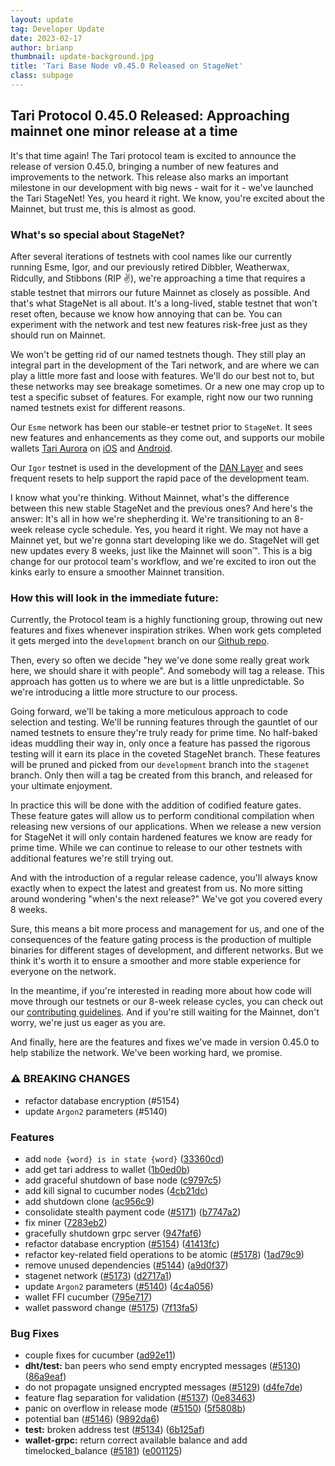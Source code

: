 ```yaml
---
layout: update
tag: Developer Update
date: 2023-02-17
author: brianp
thumbnail: update-background.jpg
title: 'Tari Base Node v0.45.0 Released on StageNet'
class: subpage
---
```


## Tari Protocol 0.45.0 Released: Approaching mainnet one minor release at a time

It's that time again! The Tari protocol team is excited to announce the release of version 0.45.0, bringing a number of new features and improvements to the network. This release also marks an important milestone in our development with big news - wait for it - we've launched the Tari StageNet! Yes, you heard it right. We know, you're excited about the Mainnet, but trust me, this is almost as good.

### What's so special about StageNet?

After several iterations of testnets with cool names like our currently running Esme, Igor, and our previously retired Dibbler, Weatherwax, Ridcully, and Stibbons (RIP ✌️), we're approaching a time that requires a stable testnet that mirrors our future Mainnet as closely as possible. And that's what StageNet is all about. It's a long-lived, stable testnet that won't reset often, because we know how annoying that can be. You can experiment with the network and test new features risk-free just as they should run on Mainnet.

We won't be getting rid of our named testnets though. They still play an integral part in the development of the Tari network, and are where we can play a little more fast and loose with features. We'll do our best not to, but these networks may see breakage sometimes. Or a new one may crop up to test a specific subset of features. For example, right now our two running named testnets exist for different reasons.

Our `Esme` network has been our stable-er testnet prior to `StageNet`. It sees new features and enhancements as they come out, and supports our mobile wallets [Tari Aurora](https://aurora.tari.com/) on [iOS](https://apps.apple.com/us/app/tari-aurora/id1503654828) and [Android](https://play.google.com/store/apps/details?id=com.tari.android.wallet).

Our `Igor` testnet is used in the development of the [DAN Layer](https://www.tari.com/updates/2023-02-01-update-99.html) and sees frequent resets to help support the rapid pace of the development team.

I know what you're thinking. Without Mainnet, what's the difference between this new stable StageNet and the previous ones? And here's the answer: It's all in how we're shepherding it. We're transitioning to an 8-week release cycle schedule. Yes, you heard it right. We may not have a Mainnet yet, but we're gonna start developing like we do. StageNet will get new updates every 8 weeks, just like the Mainnet will soon™️. This is a big change for our protocol team's workflow, and we're excited to iron out the kinks early to ensure a smoother Mainnet transition.

### How this will look in the immediate future:

Currently, the Protocol team is a highly functioning group, throwing out new features and fixes whenever inspiration strikes. When work gets completed it gets merged into the `development` branch on our [Github repo](https://github.com/tari-project/tari/blob/development/changelog.md).

Then, every so often we decide "hey we've done some really great work here, we should share it with people". And somebody will tag a release. This approach has gotten us to where we are but is a little unpredictable. So we're introducing a little more structure to our process.

Going forward, we'll be taking a more meticulous approach to code selection and testing. We'll be running features through the gauntlet of our named testnets to ensure they're truly ready for prime time. No half-baked ideas muddling their way in, only once a feature has passed the rigorous testing will it earn its place in the coveted StageNet branch. These features will be pruned and picked from our `development` branch into the `stagenet` branch. Only then will a tag be created from this branch, and released for your ultimate enjoyment.

In practice this will be done with the addition of codified feature gates. These feature gates will allow us to perform conditional compilation when releasing new versions of our applications. When we release a new version for StageNet it will only contain hardened features we know are ready for prime time. While we can continue to release to our other testnets with additional features we're still trying out.

And with the introduction of a regular release cadence, you'll always know exactly when to expect the latest and greatest from us. No more sitting around wondering "when's the next release?" We've got you covered every 8 weeks.

Sure, this means a bit more process and management for us, and one of the consequences of the feature gating process is the production of multiple binaries for different stages of development, and different networks. But we think it's worth it to ensure a smoother and more stable experience for everyone on the network.

In the meantime, if you're interested in reading more about how code will move through our testnets or our 8-week release cycles, you can check out our [contributing guidelines](https://github.com/tari-project/tari/blob/development/Contributing.md#the-tari-release-proces). And if you're still waiting for the Mainnet, don't worry, we're just us eager as you are.

And finally, here are the features and fixes we've made in version 0.45.0 to help stabilize the network. We've been working hard, we promise.

### ⚠ BREAKING CHANGES

- refactor database encryption (#5154)
- update `Argon2` parameters (#5140)

### Features

- add `node {word} is in state {word}` ([33360cd](https://github.com/tari-project/tari/commit/33360cd1e9c8ad1dec1bd8193ca6cae1b79c81f4))
- add get tari address to wallet ([1b0ed0b](https://github.com/tari-project/tari/commit/1b0ed0b99f8f36d7f04215b0ef846fdb13c095e7))
- add graceful shutdown of base node ([c9797c5](https://github.com/tari-project/tari/commit/c9797c51e996fc043a6e4fd94ae1baebcd39d115))
- add kill signal to cucumber nodes ([4cb21dc](https://github.com/tari-project/tari/commit/4cb21dc9148a32fbefae0017e984c634388f1543))
- add shutdown clone ([ac956c9](https://github.com/tari-project/tari/commit/ac956c90d9ac3f78d7437ee24360c80204870341))
- consolidate stealth payment code ([#5171](https://github.com/tari-project/tari/issues/5171)) ([b7747a2](https://github.com/tari-project/tari/commit/b7747a29c7032278b3ed88e13823d6e4fe7de45e))
- fix miner ([7283eb2](https://github.com/tari-project/tari/commit/7283eb2c61e9e13313e256a1cc5ab191bb4f4b58))
- gracefully shutdown grpc server ([947faf6](https://github.com/tari-project/tari/commit/947faf6559e6c16acdfe342c11c8c1ee99752d36))
- refactor database encryption ([#5154](https://github.com/tari-project/tari/issues/5154)) ([41413fc](https://github.com/tari-project/tari/commit/41413fca3c66bf567777373d2b102c9d7ac0ea57))
- refactor key-related field operations to be atomic ([#5178](https://github.com/tari-project/tari/issues/5178)) ([1ad79c9](https://github.com/tari-project/tari/commit/1ad79c946b3c67a3724f87d15ce55f29966d1e8b))
- remove unused dependencies ([#5144](https://github.com/tari-project/tari/issues/5144)) ([a9d0f37](https://github.com/tari-project/tari/commit/a9d0f3711108ddb27599dc3e91834bb6cd02f821))
- stagenet network ([#5173](https://github.com/tari-project/tari/issues/5173)) ([d2717a1](https://github.com/tari-project/tari/commit/d2717a1147e714f3978aaffb1e5af46986974335))
- update `Argon2` parameters ([#5140](https://github.com/tari-project/tari/issues/5140)) ([4c4a056](https://github.com/tari-project/tari/commit/4c4a056f1f6623f6566b691a96c850ff905c0587))
- wallet FFI cucumber ([795e717](https://github.com/tari-project/tari/commit/795e7178020b41bbda0510563e0ac0c2448eb359))
- wallet password change ([#5175](https://github.com/tari-project/tari/issues/5175)) ([7f13fa5](https://github.com/tari-project/tari/commit/7f13fa5e64144c11b67201ab38bb55bdbb494680))

### Bug Fixes

- couple fixes for cucumber ([ad92e11](https://github.com/tari-project/tari/commit/ad92e1172682e602664ff512f9ce1495a566e473))
- **dht/test:** ban peers who send empty encrypted messages ([#5130](https://github.com/tari-project/tari/issues/5130)) ([86a9eaf](https://github.com/tari-project/tari/commit/86a9eaf700323a2794d2b71797ebf811ba3679b5))
- do not propagate unsigned encrypted messages ([#5129](https://github.com/tari-project/tari/issues/5129)) ([d4fe7de](https://github.com/tari-project/tari/commit/d4fe7de1088aa986bf00d6ff4c31dd92659b4d95))
- feature flag separation for validation ([#5137](https://github.com/tari-project/tari/issues/5137)) ([0e83463](https://github.com/tari-project/tari/commit/0e83463718001ef14564068f2087fb6dc50b0fa3))
- panic on overflow in release mode ([#5150](https://github.com/tari-project/tari/issues/5150)) ([5f5808b](https://github.com/tari-project/tari/commit/5f5808b309cbf2416541652c7e2a4a923ef46e35))
- potential ban ([#5146](https://github.com/tari-project/tari/issues/5146)) ([9892da6](https://github.com/tari-project/tari/commit/9892da6345468b798b0b669f010322f343fd9f4f))
- **test:** broken address test ([#5134](https://github.com/tari-project/tari/issues/5134)) ([6b125af](https://github.com/tari-project/tari/commit/6b125af57570d48d5864158693f3ab935d23f6a9))
- **wallet-grpc:** return correct available balance and add timelocked_balance ([#5181](https://github.com/tari-project/tari/issues/5181)) ([e001125](https://github.com/tari-project/tari/commit/e0011254ddbf4556a8b0ac2576869615c6549ccc))
